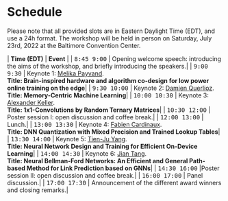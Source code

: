 
# Schedule

Please note that all provided slots are in Eastern Daylight Time (EDT), and use a 24h format. The workshop will be held in person on Saturday, July 23rd, 2022 at the Baltimore Convention Center.


| **Time (EDT)**                                          | **Event**                   |
| <span style="font-family: monospace;">8:45 9:00</span> | Opening welcome speech: introducing the aims of the workshop, and briefly introducing the speakers.|
| <span style="font-family: monospace;">9:00 9:30</span> | Keynote 1: [Melika Payvand](/speakers#melika-payvand). <br /> **Title: Brain-inspired hardware and algorithm co-design for low power online training on the edge**|
| <span style="font-family: monospace;">9:30 10:00</span> | Keynote 2: [Damien Querlioz](/speakers#damien-querlioz). <br /> **Title: Memory-Centric Machine Learning**|
| <span style="font-family: monospace;">10:00 10:30</span> | Keynote 3: [Alexander Keller](/speakers#alexander-keller). <br /> **Title: 1x1-Convolutions by Random Ternary Matrices**|
| <span style="font-family: monospace;">10:30 12:00</span> | Poster session I: open discussion and coffee break.|
| <span style="font-family: monospace;">12:00 13:00</span> | Lunch.|
| <span style="font-family: monospace;">13:00 13:30</span> | Keynote 4: [Fabien Cardinaux](/speakers#fabien-cardinaux). <br /> **Title: DNN Quantization with Mixed Precision and Trained Lookup Tables**|
| <span style="font-family: monospace;">13:30 14:00</span> | Keynote 5: [Tien-Ju Yang](/speakers#tien-ju-yang). <br /> **Title: Neural Network Design and Training for Efficient On-Device Learning**|
| <span style="font-family: monospace;">14:00 14:30</span> | Keynote 6: [Jian Tang](/speakers#jian-tang). <br /> **Title: Neural Bellman-Ford Networks: An Efficient and General Path-based Method for Link Prediction based on GNNs**|
| <span style="font-family: monospace;">14:30 16:00</span> |Poster session II: open discussion and coffee break.|
| <span style="font-family: monospace;">16:00 17:00</span> | Panel discussion.|
| <span style="font-family: monospace;">17:00 17:30</span> | Announcement  of  the  different  award  winners and closing remarks.|

